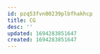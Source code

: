 ```yaml
---
id: pzq53fvn00239plbfhakhcp
title: CG
desc: ''
updated: 1694283851647
created: 1694283851647
---
```

